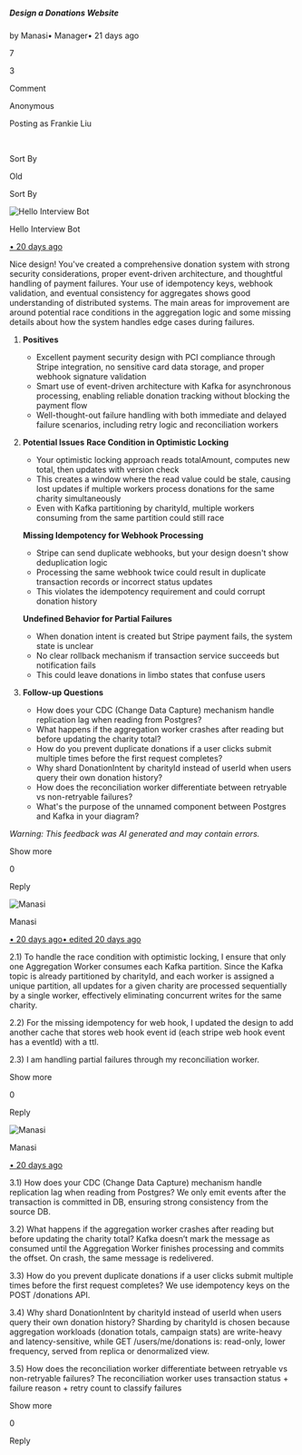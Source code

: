 ##### Design a Donations Website

by Manasi• Manager• 21 days ago

7

3

Comment

Anonymous

Posting as Frankie Liu

​

Sort By

Old

Sort By

![Hello Interview Bot](https://hellointerview-files.s3.us-west-2.amazonaws.com/public-media/hilogo.jpg)

Hello Interview Bot

[• 20 days ago](https://www.hellointerview.com/community/submissions/cmdzfedmh06xbad08fheaxgqq#comment-cmdzfermv002zad3atmfnzfvp)

Nice design! You've created a comprehensive donation system with strong security considerations, proper event-driven architecture, and thoughtful handling of payment failures. Your use of idempotency keys, webhook validation, and eventual consistency for aggregates shows good understanding of distributed systems. The main areas for improvement are around potential race conditions in the aggregation logic and some missing details about how the system handles edge cases during failures.

1.  **Positives**
    
    -   Excellent payment security design with PCI compliance through Stripe integration, no sensitive card data storage, and proper webhook signature validation
    -   Smart use of event-driven architecture with Kafka for asynchronous processing, enabling reliable donation tracking without blocking the payment flow
    -   Well-thought-out failure handling with both immediate and delayed failure scenarios, including retry logic and reconciliation workers
2.  **Potential Issues** **Race Condition in Optimistic Locking**
    
    -   Your optimistic locking approach reads totalAmount, computes new total, then updates with version check
    -   This creates a window where the read value could be stale, causing lost updates if multiple workers process donations for the same charity simultaneously
    -   Even with Kafka partitioning by charityId, multiple workers consuming from the same partition could still race
    
    **Missing Idempotency for Webhook Processing**
    
    -   Stripe can send duplicate webhooks, but your design doesn't show deduplication logic
    -   Processing the same webhook twice could result in duplicate transaction records or incorrect status updates
    -   This violates the idempotency requirement and could corrupt donation history
    
    **Undefined Behavior for Partial Failures**
    
    -   When donation intent is created but Stripe payment fails, the system state is unclear
    -   No clear rollback mechanism if transaction service succeeds but notification fails
    -   This could leave donations in limbo states that confuse users
3.  **Follow-up Questions**
    
    -   How does your CDC (Change Data Capture) mechanism handle replication lag when reading from Postgres?
    -   What happens if the aggregation worker crashes after reading but before updating the charity total?
    -   How do you prevent duplicate donations if a user clicks submit multiple times before the first request completes?
    -   Why shard DonationIntent by charityId instead of userId when users query their own donation history?
    -   How does the reconciliation worker differentiate between retryable vs non-retryable failures?
    -   What's the purpose of the unnamed component between Postgres and Kafka in your diagram?

_Warning: This feedback was AI generated and may contain errors._

Show more

0

Reply

![Manasi](https://lh3.googleusercontent.com/a/ACg8ocI7UXL3f0aW-ZDAb0RPYCgcXfhirvXGD2ZEKHcFJ9kup84jcCo=s96-c)

Manasi

[• 20 days ago• edited 20 days ago](https://www.hellointerview.com/community/submissions/cmdzfedmh06xbad08fheaxgqq#comment-cmdzg8gh00798ad08j8b8nt0m)

2.1) To handle the race condition with optimistic locking, I ensure that only one Aggregation Worker consumes each Kafka partition. Since the Kafka topic is already partitioned by charityId, and each worker is assigned a unique partition, all updates for a given charity are processed sequentially by a single worker, effectively eliminating concurrent writes for the same charity.

2.2) For the missing idempotency for web hook, I updated the design to add another cache that stores web hook event id (each stripe web hook event has a eventId) with a ttl.

2.3) I am handling partial failures through my reconciliation worker.

Show more

0

Reply

![Manasi](https://lh3.googleusercontent.com/a/ACg8ocI7UXL3f0aW-ZDAb0RPYCgcXfhirvXGD2ZEKHcFJ9kup84jcCo=s96-c)

Manasi

[• 20 days ago](https://www.hellointerview.com/community/submissions/cmdzfedmh06xbad08fheaxgqq#comment-cmdzgoxiu07foad08gsmuf47h)

3.1) How does your CDC (Change Data Capture) mechanism handle replication lag when reading from Postgres? We only emit events after the transaction is committed in DB, ensuring strong consistency from the source DB.

3.2) What happens if the aggregation worker crashes after reading but before updating the charity total? Kafka doesn’t mark the message as consumed until the Aggregation Worker finishes processing and commits the offset. On crash, the same message is redelivered.

3.3) How do you prevent duplicate donations if a user clicks submit multiple times before the first request completes? We use idempotency keys on the POST /donations API.

3.4) Why shard DonationIntent by charityId instead of userId when users query their own donation history? Sharding by charityId is chosen because aggregation workloads (donation totals, campaign stats) are write-heavy and latency-sensitive, while GET /users/me/donations is: read-only, lower frequency, served from replica or denormalized view.

3.5) How does the reconciliation worker differentiate between retryable vs non-retryable failures? The reconciliation worker uses transaction status + failure reason + retry count to classify failures

Show more

0

Reply